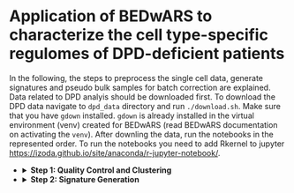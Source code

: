 # Application of BEDwARS to characterize the cell type-specific regulomes of DPD-deficient patients

In the following, the steps to preprocess the single cell data, generate signatures and pseudo bulk samples for batch correction are explained.
Data related to DPD analyis should be downloaded first. To download the DPD data navigate to `dpd_data` directory and run `./download.sh`. Make sure that you have `gdown` installed. `gdown` is already installed in the virtual environment (venv) created for BEDwARS (read BEDwARS documentation on activating the `venv`). After downling the data, run the notebooks in the represented order. To run the notebooks you need to add Rkernel to jupyter https://izoda.github.io/site/anaconda/r-jupyter-notebook/.

+  <details>
   <summary><strong>Step 1: Quality Control and Clustering</strong></summary>

    Run `qc_clustering.ipynb` to perform quality control and clustering of the single cell data using Scanpy. To reproduce the `anndata (adata)` object generated by the paper all the library versions should match the ones listed in the beginning of the notebook. It is very likely that you cannot reproduce the exact `adata` object, in this case simply load the `adata` object used by the paper to reproduce the results of the paper. Depending on what you choose the sequence of analyses is different as listed below,
   * `load_adata=True`: The `adata` generated by the paper will be loaded from `dpd_data/sc_process/write/DPD_res.h5ad`. As a result, quality control and clustering steps are skipped. You do not need to annotate the clusters with cell types as it has already been done.
   * `load_data=False`: The single cell data will be loaded from `dpd_data/scdata`. The quality control and clustering is performed from scratch. If the clustering is not the same as the clustering presented in the paper, i.e., `load_adata=True`, then you have to do cell type assignment following the procedure explained in the paper. This notebook generates all the data, such as statistically derived markers of each cluster, required to perform cell type assignment. Read "Methods" section of the paper for more details.

   The processed single cell data will be saved to `dpd_results/sc_preprocess/processed_data`. If you cannot reproduce the paper results, the processed single cell data by the paper is located at `dpd_data/sc_preprocess/processed_data`. This data is later used for signature and pseudo-bulk mixture generation.
    
    </details>

+  <details>
   <summary><strong>Step 2: Signature Generation</strong></summary>

   Run `signature_gen.ipynb` to generate signatures using the processed single cell data. Most of the code to generate signatures is adapted from         https://github.com/favilaco/deconv_benchmark. If `adata` of the paper is used in generating the processed single cell data (`all_proc`) in step 1,     load data from `./dpd_data/sc_preprocess/processed_data/all_proc`. If `adata` is generated from scratch load data from                 `./dpd_results/sc_preprocess/processed_data/all_proc`. The signatures will be saved to `dpd_results/signatures/dpd_sig`.
   
   </details>
